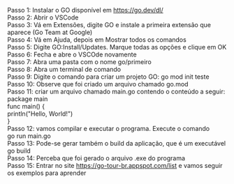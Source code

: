 Passo 1: Instalar o GO disponível em https://go.dev/dl/ <br/> 
Passo 2: Abrir o VSCode <br/>
Passo 3: Vá em Extensões, digite GO e instale a primeira extensão que aparece (Go Team at Google) <br/>
Passo 4: Vá em Ajuda, depois em Mostrar todos os comandos <br/>
Passo 5: Digite GO:Install/Updates. Marque todas as opções e clique em OK<br/>
Passo 6: Fecha e abre o VSCOde novamente<br/>
Passo 7: Abra uma pasta com o nome go/primeiro<br/>
Passo 8: Abra um terminal de comando<br/>
Passo 9: Digite o comando para criar um projeto GO: go mod init teste<br/>
Passo 10: Observe que foi criado um arquivo chamado go.mod<br/>
Passo 11: criar um arquivo chamado main.go contendo o conteúdo a seguir:<br/>
package main<br/>
func main() {<br/>
println("Hello, World!")<br/>
}<br/>
Passo 12: vamos compilar e executar o programa. Execute o comando<br/>
go run main.go<br/>
Passo 13: Pode-se gerar também o build da aplicação, que é um executável<br/>
go build<br/>
Passo 14: Perceba que foi gerado o arquivo .exe do programa<br/>
Passo 15: Entrar no site https://go-tour-br.appspot.com/list e vamos seguir os exemplos para aprender<br/>
